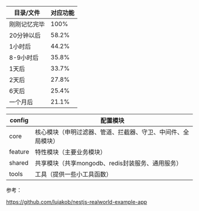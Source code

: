 
目录/文件	| 对应功能
------------ | --------
刚刚记忆完毕	| 100%
20分钟以后	| 58.2%
1小时后	| 44.2%
8-9小时后	| 35.8%
1天后	| 33.7%
2天后	| 27.8%
6天后	| 25.4%
一个月后	| 21.1% 

config	| 配置模块
------------ | --------
core	| 核心模块（申明过滤器、管道、拦截器、守卫、中间件、全局模块）
feature	| 特性模块（主要业务模块）
shared	| 共享模块（共享mongodb、redis封装服务、通用服务）
tools	| 工具（提供一些小工具函数）




参考：

https://github.com/lujakob/nestjs-realworld-example-app